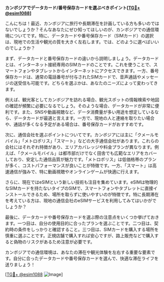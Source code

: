 **カンボジアでデータカード/番号保存カードを選ぶべきポイント[[TG💪+ @esim1088](https://t.me/s/esim1088)]**

こんにちは！最近、カンボジアに旅行や長期滞在を計画している方も多いのではないでしょうか？そんなあなたにぜひ知ってほしいのが、カンボジアでの通信環境についてです。特に、データカードや番号保存カード（SIMカード）の選択は、現地での生活や観光の質を大きく左右します。では、どのように選べばいいのでしょうか？

まず、データカードと番号保存カードの違いから説明しましょう。データカードとは、インターネット接続専用のSIMカードのことです。これを使うことで、スマートフォンやタブレットからインターネットにアクセスできます。一方、番号保存カードは、通常の電話番号が付与されたSIMカードで、音声通話やメッセージの送受信も可能です。どちらを選ぶかは、あなたのニーズによって変わってきます。

例えば、観光客としてカンボジアを訪れる場合、観光スポットの情報検索や地図の確認が頻繁に必要になるでしょう。そのような場合、データカードが非常に便利です。また、SNSや動画視聴など、データ消費量が多い用途を想定しているなら、データカードが最適と言えます。一方で、現地の人と連絡を取りたい場合や、通話が多くなる予定がある場合は、番号保存カードがおすすめです。

次に、通信会社を選ぶポイントについてです。カンボジアには主に「クメールモバイル」「メトロポリス」「スマート」などの大手通信会社があります。これらの会社にはそれぞれ特徴があり、エリアカバレッジや料金プランが異なります。例えば、「クメールモバイル」は都市部だけでなく田舎でも広範なエリアをカバーしており、安定した通信品質が魅力です。「メトロポリス」は低価格帯のプランが多く、コストパフォーマンスが良いことが特徴です。一方、「スマート」は高速通信が強みで、特に動画視聴やオンラインゲームが快適に行えます。

さらに、現在ではeSIMという新しい技術も注目を集めています。eSIMは物理的なSIMカードを持たないタイプのSIMで、スマートフォンやタブレットに直接インストールできるため、場所を取らずに使いやすいのが特徴です。特に長期滞在を考えている方は、現地の通信会社のeSIMサービスを利用してみてはいかがでしょうか？

最後に、データカードや番号保存カードを選ぶ際の注意点をいくつか挙げておきます。一つ目は、自分の使用目的に合ったプランを選ぶことです。二つ目は、契約時の条件をしっかりと確認すること。三つ目は、SIMカードを購入する場所を慎重に選ぶことです。正規店舗で購入すれば安心ですが、路上販売などで購入すると偽物のリスクがあるため注意が必要です。

カンボジアでの通信環境は、あなたの滞在や観光体験を左右する重要な要素です。自分に合ったデータカードや番号保存カードを選んで、快適な滞在ライフを送りましょう！

[[TG💪+ @esim1088](https://t.me/s/esim1088) ![Image](https://i.postimg.cc/Y0z9fWf4/image.png)]